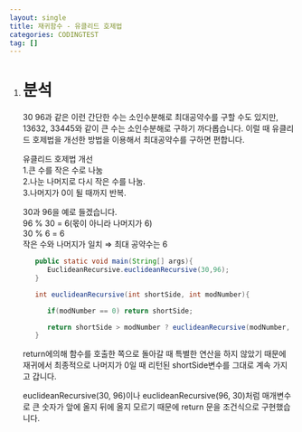 ```yaml
---
layout: single
title: 재귀함수 - 유클리드 호제법
categories: CODINGTEST
tag: []
---
```


1. # 분석
   30 96과 같은 이런 간단한 수는 소인수분해로 최대공약수를 구할 수도 있지만, 13632, 33445와 같이 큰 수는 소인수분해로 구하기 까다롭습니다. 이럴 때 유클리드 호제법을 개선한 방법을 이용해서 최대공약수를 구하면 편합니다.  

   유클리드 호제법 개선   
   1.큰 수를 작은 수로 나눔   
   2.나눈 나머지로 다시 작은 수를 나눔.   
   3.나머지가 0이 될 때까지 반복.   

   30과 96을 예로 들겠습니다.   
   96 % 30 = 6(몫이 아니라 나머지가 6)   
   30 % 6 = 6   
   작은 수와 나머지가 일치 ⇒ 최대 공약수는 6   

   ```java
      public static void main(String[] args){
         EuclideanRecursive.euclideanRecursive(30,96);
      }

      int euclideanRecursive(int shortSide, int modNumber){

         if(modNumber == 0) return shortSide;

         return shortSide > modNumber ? euclideanRecursive(modNumber, shortSide%modNumber) : euclideanRecursive(shortSide, modNumber%shortSide);
      }                                           
   ```   
   return에의해 함수를 호출한 쪽으로 돌아갈 때 특별한 연산을 하지 않았기 때문에 재귀에서 최종적으로 나머지가 0일 때 리턴된 shortSide변수를 그대로 계속 가지고 갑니다.   

   euclideanRecursive(30, 96)이나 euclideanRecursive(96, 30)처럼 매개변수로 큰 숫자가 앞에 올지 뒤에 올지 모르기 때문에 return 문을 조건식으로 구현했습니다. 



